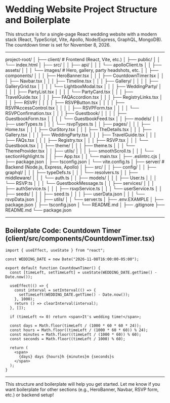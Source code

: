 # Wedding Website Project Structure and Boilerplate

This structure is for a single-page React wedding website with a modern stack (React, TypeScript, Vite, Apollo, Node/Express, GraphQL, MongoDB). The countdown timer is set for November 8, 2026.

---

project-root/
│
├── client/  # Frontend (React, Vite, etc.)
│   ├── public/
│   │   └── index.html
│   ├── src/
│   │   ├── api/
│   │   │   └── apolloClient.ts
│   │   ├── assets/
│   │   │   └── images/  # Hero, gallery, party headshots, etc.
│   │   ├── components/
│   │   │   ├── HeroBanner.tsx
│   │   │   ├── CountdownTimer.tsx
│   │   │   ├── Navbar.tsx
│   │   │   ├── Timeline.tsx
│   │   │   ├── Gallery/
│   │   │   │   ├── GalleryGrid.tsx
│   │   │   │   └── LightboxModal.tsx
│   │   │   ├── WeddingParty/
│   │   │   │   ├── PartyList.tsx
│   │   │   │   └── PartyCard.tsx
│   │   │   ├── TravelGuide.tsx
│   │   │   ├── FAQAccordion.tsx
│   │   │   ├── RegistryLinks.tsx
│   │   │   ├── RSVP/
│   │   │   │   ├── RSVPButton.tsx
│   │   │   │   ├── RSVPAccessControl.tsx
│   │   │   │   ├── RSVPForm.tsx
│   │   │   │   └── RSVPConfirmation.tsx
│   │   │   ├── Guestbook/
│   │   │   │   ├── GuestbookForm.tsx
│   │   │   │   └── GuestbookFeed.tsx
│   │   ├── models/
│   │   │   ├── userTypes.ts
│   │   │   └── rsvpTypes.ts
│   │   ├── pages/
│   │   │   ├── Home.tsx
│   │   │   ├── OurStory.tsx
│   │   │   ├── TheDetails.tsx
│   │   │   ├── Gallery.tsx
│   │   │   ├── WeddingParty.tsx
│   │   │   ├── TravelGuide.tsx
│   │   │   ├── FAQs.tsx
│   │   │   ├── Registry.tsx
│   │   │   ├── RSVP.tsx
│   │   │   └── Guestbook.tsx
│   │   ├── theme/
│   │   │   ├── theme.ts
│   │   │   └── ThemeProvider.tsx
│   │   ├── utils/
│   │   │   ├── smoothScroll.ts
│   │   │   └── sectionHighlight.ts
│   │   ├── App.tsx
│   │   └── main.tsx
│   ├── .eslintrc.cjs
│   ├── package.json
│   ├── tsconfig.json
│   └── vite.config.ts
│
├── server/  # Backend (Node.js, Express, Apollo)
│   ├── src/
│   │   ├── config/
│   │   ├── graphql/
│   │   │   ├── typeDefs.ts
│   │   │   └── resolvers.ts
│   │   ├── middleware/
│   │   │   └── auth.ts
│   │   ├── models/
│   │   │   ├── User.ts
│   │   │   └── RSVP.ts
│   │   │   └── GuestbookMessage.ts
│   │   ├── services/
│   │   │   ├── authService.ts
│   │   │   ├── rsvpService.ts
│   │   │   └── userService.ts
│   │   ├── seeds/
│   │   │   ├── seed.ts
│   │   │   ├── userData.json
│   │   │   └── rsvpData.json
│   │   ├── utils/
│   │   └── server.ts
│   ├── .env.EXAMPLE
│   ├── package.json
│   ├── tsconfig.json
│   └── README.md
│
├── .gitignore
├── README.md
└── package.json

---

## Boilerplate Code: Countdown Timer (client/src/components/CountdownTimer.tsx)

```tsx
import { useEffect, useState } from "react";

const WEDDING_DATE = new Date("2026-11-08T16:00:00-05:00");

export default function CountdownTimer() {
  const [timeLeft, setTimeLeft] = useState(WEDDING_DATE.getTime() - Date.now());

  useEffect(() => {
    const interval = setInterval(() => {
      setTimeLeft(WEDDING_DATE.getTime() - Date.now());
    }, 1000);
    return () => clearInterval(interval);
  }, []);

  if (timeLeft <= 0) return <span>It's wedding time!</span>;

  const days = Math.floor(timeLeft / (1000 * 60 * 60 * 24));
  const hours = Math.floor((timeLeft / (1000 * 60 * 60)) % 24);
  const minutes = Math.floor((timeLeft / (1000 * 60)) % 60);
  const seconds = Math.floor((timeLeft / 1000) % 60);

  return (
    <span>
      {days} days {hours}h {minutes}m {seconds}s
    </span>
  );
}
```

---

This structure and boilerplate will help you get started. Let me know if you want boilerplate for other sections (e.g., HeroBanner, Navbar, RSVP form, etc.) or backend setup!
